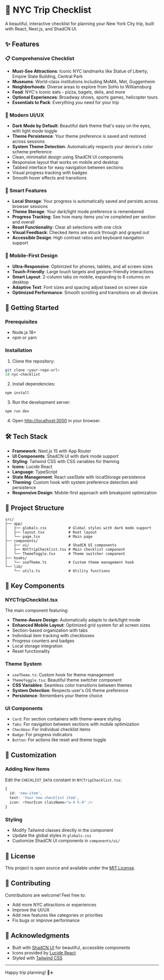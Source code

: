 # 🗽 NYC Trip Checklist

A beautiful, interactive checklist for planning your New York City trip, built with React, Next.js, and ShadCN UI.

## ✨ Features

### 📋 Comprehensive Checklist
- **Must-See Attractions**: Iconic NYC landmarks like Statue of Liberty, Empire State Building, Central Park
- **Museums**: World-class institutions including MoMA, Met, Guggenheim
- **Neighborhoods**: Diverse areas to explore from SoHo to Williamsburg
- **Food**: NYC's iconic eats - pizza, bagels, delis, and more
- **Optional Experiences**: Broadway shows, sports games, helicopter tours
- **Essentials to Pack**: Everything you need for your trip

### 🎨 Modern UI/UX
- **Dark Mode by Default**: Beautiful dark theme that's easy on the eyes, with light mode toggle
- **Theme Persistence**: Your theme preference is saved and restored across sessions
- **System Theme Detection**: Automatically respects your device's color scheme preference
- Clean, minimalist design using ShadCN UI components
- Responsive layout that works on mobile and desktop
- Tabbed interface for easy navigation between sections
- Visual progress tracking with badges
- Smooth hover effects and transitions

### 💾 Smart Features
- **Local Storage**: Your progress is automatically saved and persists across browser sessions
- **Theme Storage**: Your dark/light mode preference is remembered
- **Progress Tracking**: See how many items you've completed per section and overall
- **Reset Functionality**: Clear all selections with one click
- **Visual Feedback**: Checked items are struck through and grayed out
- **Accessible Design**: High contrast ratios and keyboard navigation support

### 📱 Mobile-First Design
- **Ultra-Responsive**: Optimized for phones, tablets, and all screen sizes
- **Touch-Friendly**: Large touch targets and gesture-friendly interactions
- **Smart Layout**: 2-column tabs on mobile, expanding to 6 columns on desktop
- **Adaptive Text**: Font sizes and spacing adjust based on screen size
- **Optimized Performance**: Smooth scrolling and transitions on all devices

## 🚀 Getting Started

### Prerequisites
- Node.js 18+ 
- npm or yarn

### Installation

1. Clone the repository:
```bash
git clone <your-repo-url>
cd nyc-checklist
```

2. Install dependencies:
```bash
npm install
```

3. Run the development server:
```bash
npm run dev
```

4. Open [http://localhost:3000](http://localhost:3000) in your browser.

## 🛠️ Tech Stack

- **Framework**: Next.js 15 with App Router
- **UI Components**: ShadCN UI with dark mode support
- **Styling**: Tailwind CSS with CSS variables for theming
- **Icons**: Lucide React
- **Language**: TypeScript
- **State Management**: React useState with localStorage persistence
- **Theming**: Custom hook with system preference detection and persistence
- **Responsive Design**: Mobile-first approach with breakpoint optimization

## 📁 Project Structure

```
src/
├── app/
│   ├── globals.css          # Global styles with dark mode support
│   ├── layout.tsx           # Root layout
│   └── page.tsx             # Main page
├── components/
│   ├── ui/                  # ShadCN UI components
│   ├── NYCTripChecklist.tsx # Main checklist component
│   └── ThemeToggle.tsx      # Theme switcher component
├── hooks/
│   └── useTheme.ts          # Custom theme management hook
└── lib/
    └── utils.ts             # Utility functions
```

## 🎯 Key Components

### NYCTripChecklist.tsx
The main component featuring:
- **Theme-Aware Design**: Automatically adapts to dark/light mode
- **Enhanced Mobile Layout**: Optimized grid system for all screen sizes
- Section-based organization with tabs
- Individual item tracking with checkboxes
- Progress counters and badges
- Local storage integration
- Reset functionality

### Theme System
- `useTheme.ts`: Custom hook for theme management
- `ThemeToggle.tsx`: Beautiful theme switcher component
- **CSS Variables**: Seamless color transitions between themes
- **System Detection**: Respects user's OS theme preference
- **Persistence**: Remembers your theme choice

### UI Components
- `Card`: For section containers with theme-aware styling
- `Tabs`: For navigation between sections with mobile optimization
- `Checkbox`: For individual checklist items
- `Badge`: For progress indicators
- `Button`: For actions like reset and theme toggle

## 🔧 Customization

### Adding New Items
Edit the `CHECKLIST_DATA` constant in `NYCTripChecklist.tsx`:

```typescript
{
  id: 'new-item',
  text: 'Your new checklist item',
  icon: <YourIcon className="w-4 h-4" />
}
```

### Styling
- Modify Tailwind classes directly in the component
- Update the global styles in `globals.css`
- Customize ShadCN UI components in `components/ui/`

## 📝 License

This project is open source and available under the [MIT License](LICENSE).

## 🤝 Contributing

Contributions are welcome! Feel free to:
- Add more NYC attractions or experiences
- Improve the UI/UX
- Add new features like categories or priorities
- Fix bugs or improve performance

## 🌟 Acknowledgments

- Built with [ShadCN UI](https://ui.shadcn.com/) for beautiful, accessible components
- Icons provided by [Lucide React](https://lucide.dev/)
- Styled with [Tailwind CSS](https://tailwindcss.com/)

---

Happy trip planning! 🗽✈️
